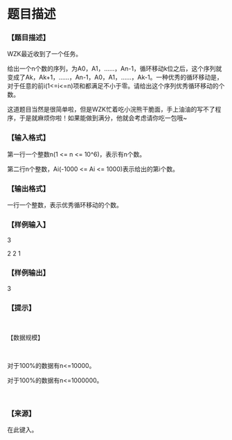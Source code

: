 # 题目描述


<h3>
【题目描述】
</h3>
<p>
WZK最近收到了一个任务。
</p>
<p>
给出一个n个数的序列，为A0，A1，……，An-1，循环移动k位之后，这个序列就变成了Ak，Ak+1，……，An-1，A0，A1，……，Ak-1。一种优秀的循环移动是，对于任意的前i(1&lt;=i&lt;=n)项和都满足不小于零。请给出这个序列优秀循环移动的个数。
</p>
<p>
这道题目当然是很简单啦，但是WZK忙着吃小浣熊干脆面，手上油油的写不了程序，于是就麻烦你啦！如果能做到满分，他就会考虑请你吃一包哦~
</p>
<h3>
【输入格式】
</h3>
<p>
第一行一个整数n(1 &lt;= n &lt;= 10^6)，表示有n个数。
</p>
<p>
第二行n个整数，Ai(-1000 &lt;= Ai &lt;= 1000)表示给出的第i个数。
</p>
<h3>
【输出格式】
</h3>
<p>
一行一个整数，表示优秀循环移动的个数。
</p>
<h3>
【样例输入】
</h3>
<p>
3
</p>
<p>
2 2 1
</p>
<h3>
【样例输出】
</h3>
<p>
3
</p>
<h3>
【提示】
</h3>
<p>
<br/>
</p>
<p>
【数据规模】
</p>
<p>
<br/>
</p>
<p>
对于100%的数据有n&lt;=10000。
</p>
<p>
对于100%的数据有n&lt;=1000000。
</p>
<p>
<br/>
</p>
<h3>
【来源】
</h3>
<p>
在此键入。
</p>

